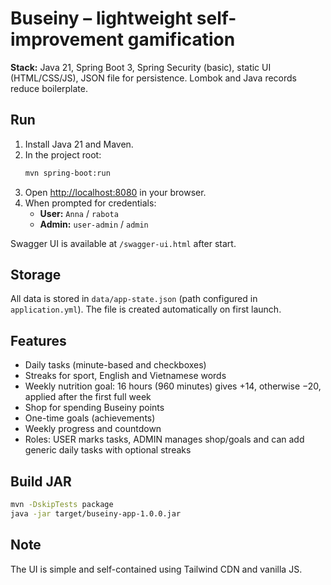# Buseiny – lightweight self-improvement gamification

**Stack:** Java 21, Spring Boot 3, Spring Security (basic), static UI (HTML/CSS/JS), JSON file for persistence. Lombok and Java records reduce boilerplate.

## Run
1. Install Java 21 and Maven.
2. In the project root:
   ```bash
   mvn spring-boot:run
   ```
3. Open [http://localhost:8080](http://localhost:8080) in your browser.
4. When prompted for credentials:
   - **User:** `Anna` / `rabota`
   - **Admin:** `user-admin` / `admin`

Swagger UI is available at `/swagger-ui.html` after start.

## Storage
All data is stored in `data/app-state.json` (path configured in `application.yml`). The file is created automatically on first launch.

## Features
- Daily tasks (minute-based and checkboxes)
- Streaks for sport, English and Vietnamese words
- Weekly nutrition goal: 16 hours (960 minutes) gives +14, otherwise −20, applied after the first full week
- Shop for spending Buseiny points
- One-time goals (achievements)
- Weekly progress and countdown
- Roles: USER marks tasks, ADMIN manages shop/goals and can add generic daily tasks with optional streaks

## Build JAR
```bash
mvn -DskipTests package
java -jar target/buseiny-app-1.0.0.jar
```

## Note
The UI is simple and self-contained using Tailwind CDN and vanilla JS.
